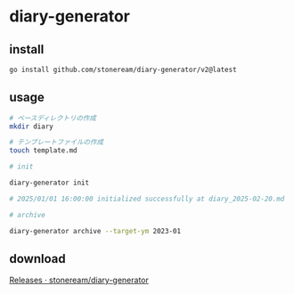 # diary-generator

## install

```bash
go install github.com/stoneream/diary-generator/v2@latest
```

## usage

```bash
# ベースディレクトリの作成
mkdir diary

# テンプレートファイルの作成
touch template.md

# init

diary-generator init

# 2025/01/01 16:00:00 initialized successfully at diary_2025-02-20.md

# archive

diary-generator archive --target-ym 2023-01
```

## download

[Releases · stoneream/diary-generator](https://github.com/stoneream/diary-generator/releases)
